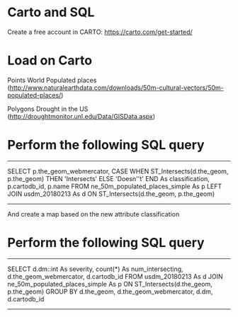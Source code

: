 # Carto and SQL
Create a free account in CARTO:
https://carto.com/get-started/


# Load on Carto

Points  World Populated places 
(http://www.naturalearthdata.com/downloads/50m-cultural-vectors/50m-populated-places/)


Polygons 	Drought in the US 
(http://droughtmonitor.unl.edu/Data/GISData.aspx)


# Perform the following SQL query
----------------------------------------------------------------------------------------------------------
SELECT 
  p.the_geom_webmercator,
  CASE WHEN ST_Intersects(d.the_geom, p.the_geom) THEN 'Intersects' ELSE 'Doesn''t' END As classification,
  p.cartodb_id, 
  p.name
FROM 
  ne_50m_populated_places_simple As p
LEFT JOIN
  usdm_20180213 As d
ON 
  ST_Intersects(d.the_geom, p.the_geom)

----------------------------------------------------------------------------------------------------------

And create a map based on the new attribute classification 


# Perform the following SQL query
----------------------------------------------------------------------------------------------------------
SELECT
  d.dm::int As severity,
  count(*) As num_intersecting,
  d.the_geom_webmercator,
  d.cartodb_id
FROM 
  usdm_20180213  As d
JOIN 
  ne_50m_populated_places_simple As p
ON 
  ST_Intersects(d.the_geom, p.the_geom)
GROUP BY 
  d.the_geom, d.the_geom_webmercator, d.dm, d.cartodb_id

----------------------------------------------------------------------------------------------------------
